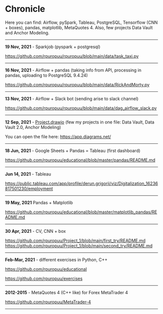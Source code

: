 # Chronicle
Here you can find: Airflow, pySpark, Tableau, PostgreSQL, Tensorflow (CNN + boxes), pandas, matplotlib, MetaQuotes 4. Also, few projects Data Vault and Anchor Modeling.
______
**19 Nov, 2021** - Sparkjob (pyspark + postgresql)

https://github.com/rpuropuu/rpuropuu/blob/main/data/task_taxi.py
______
**16 Nov, 2021** - Airflow + pandas (taking info from API, processing in pandas,
uploading to PostgreSQL 9.4.24)

https://github.com/rpuropuu/rpuropuu/blob/main/data/RickAndMorty.py
______
**13 Nov, 2021** - Airflow + Slack bot (sending arise to slack channel)

https://github.com/rpuropuu/rpuropuu/blob/main/data/dag_airflow_slack.py
______
**12 Sep, 2021** - [Project.drawio](https://github.com/rpuropuu/rpuropuu/blob/main/data/Project.drawio)
(few my projects in one file: Data Vault, Data Vault 2.0, Anchor Modeling)

You can open the file here: https://app.diagrams.net/ 
______
**18 Jun, 2021** - Google Sheets + Pandas = Tableau (first dashboard) 

https://github.com/rpuropuu/educational/blob/master/pandas/README.md
______
**Jun 14, 2021** - Tableau

https://public.tableau.com/app/profile/derun.grigorii/viz/Digitalization_16236817501230/employment
______
**19 May, 2021** Pandas + Matplotlib

https://github.com/rpuropuu/educational/blob/master/matplotlib_pandas/README.md
______
**30 Apr, 2021** - CV, CNN + box 

https://github.com/rpuropuu/Project_1/blob/main/first_try/README.md
https://github.com/rpuropuu/Project_1/blob/main/second_try/README.md

______
**Feb-Mar, 2021** - different exercises in Python, C++

https://github.com/rpuropuu/educational

https://github.com/rpuropuu/exercises

______
**2012-2015** - MetaQuotes 4 (C++ like) for Forex MetaTrader 4

https://github.com/rpuropuu/MetaTrader-4
______
